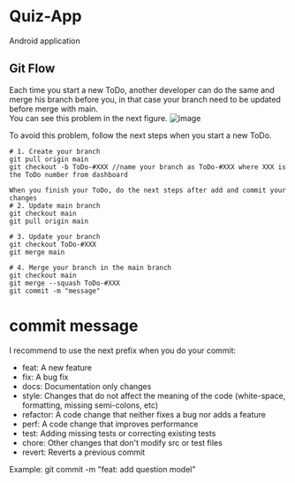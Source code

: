 # Quiz-App
Android application 

##   Git Flow

Each time you start a new ToDo, another developer can do the same and merge his branch before you, in that case your branch need to be updated before merge with main.  
You can see this problem in the next figure.
![image](https://github.com/EscamillaJuan/Quiz-App/assets/84486053/cb7e82b7-2d7a-488d-87ad-f1bb2a7ad294)  

To avoid this problem, follow the next steps when you start a new ToDo.

```
# 1. Create your branch
git pull origin main
git checkout -b ToDo-#XXX //name your branch as ToDo-#XXX where XXX is the ToDo number from dashboard

When you finish your ToDo, do the next steps after add and commit your changes
# 2. Update main branch
git checkout main
git pull origin main

# 3. Update your branch
git checkout ToDo-#XXX
git merge main

# 4. Merge your branch in the main branch
git checkout main
git merge --squash ToDo-#XXX
git commit -m "message"
```

# commit message
I recommend to use the next prefix when you do your commit:  
- feat: A new feature
- fix: A bug fix
- docs: Documentation only changes
- style: Changes that do not affect the meaning of the code (white-space, formatting, missing semi-colons, etc)
- refactor: A code change that neither fixes a bug nor adds a feature
- perf: A code change that improves performance
- test: Adding missing tests or correcting existing tests
- chore: Other changes that don't modify src or test files
- revert: Reverts a previous commit

Example: git commit -m "feat: add question model"  
